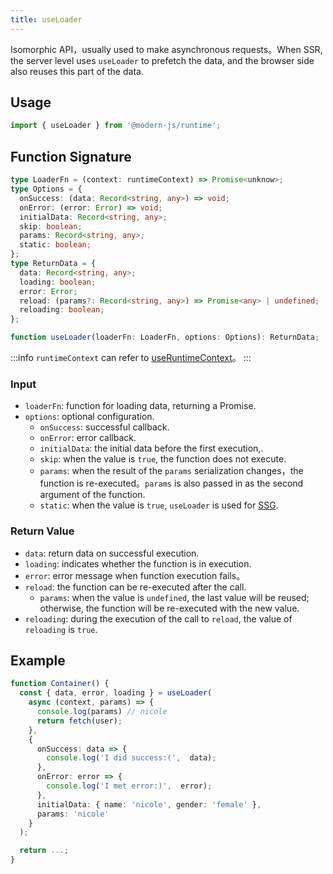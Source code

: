 ```yaml
---
title: useLoader
---
```


Isomorphic API，usually used to make asynchronous requests。When SSR, the server level uses `useLoader` to prefetch the data, and the browser side also reuses this part of the data.

## Usage

```ts
import { useLoader } from '@modern-js/runtime';
```

## Function Signature

```ts
type LoaderFn = (context: runtimeContext) => Promise<unknow>;
type Options = {
  onSuccess: (data: Record<string, any>) => void;
  onError: (error: Error) => void;
  initialData: Record<string, any>;
  skip: boolean;
  params: Record<string, any>;
  static: boolean;
};
type ReturnData = {
  data: Record<string, any>;
  loading: boolean;
  error: Error;
  reload: (params?: Record<string, any>) => Promise<any> | undefined;
  reloading: boolean;
};

function useLoader(loaderFn: LoaderFn, options: Options): ReturnData;
```

:::info
`runtimeContext` can refer to [useRuntimeContext](/docs/apis/app/runtime/core/use-runtime-context)。
:::

### Input

- `loaderFn`: function for loading data, returning a Promise.
- `options`: optional configuration.
  - `onSuccess`: successful callback.
  - `onError`: error callback.
  - `initialData`: the initial data before the first execution,.
  - `skip`: when the value is `true`, the function does not execute.
  - `params`: when the result of the `params` serialization changes，the function is re-executed。`params` is also passed in as the second argument of the function.
  - `static`: when the value is `true`, `useLoader` is used for [SSG](/docs/guides/advanced-features/ssg).

### Return Value

- `data`: return data on successful execution.
- `loading`: indicates whether the function is in execution.
- `error`: error message when function execution fails。
- `reload`: the function can be re-executed after the call.
  - `params`: when the value is `undefined`, the last value will be reused; otherwise, the function will be re-executed with the new value.
- `reloading`: during the execution of the call to `reload`, the value of `reloading` is `true`.

## Example

```ts
function Container() {
  const { data, error, loading } = useLoader(
    async (context, params) => {
      console.log(params) // nicole
      return fetch(user);
    },
    {
      onSuccess: data => {
        console.log('I did success:(',  data);
      },
      onError: error => {
        console.log('I met error:)',  error);
      },
      initialData: { name: 'nicole', gender: 'female' },
      params: 'nicole'
    }
  );

  return ...;
}
```
